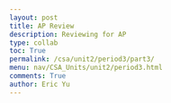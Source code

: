```yaml
---
layout: post
title: AP Review
description: Reviewing for AP
type: collab
toc: True
permalink: /csa/unit2/period3/part3/
menu: nav/CSA_Units/unit2/period3.html
comments: True
author: Eric Yu
---
```


